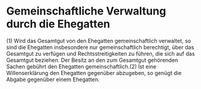 # Gemeinschaftliche Verwaltung durch die Ehegatten

(1) Wird das Gesamtgut von den Ehegatten gemeinschaftlich verwaltet, so sind die Ehegatten insbesondere nur gemeinschaftlich berechtigt, über das Gesamtgut zu verfügen und Rechtsstreitigkeiten zu führen, die sich auf das Gesamtgut beziehen. Der Besitz an den zum Gesamtgut gehörenden Sachen gebührt den Ehegatten gemeinschaftlich.(2) Ist eine Willenserklärung den Ehegatten gegenüber abzugeben, so genügt die Abgabe gegenüber einem Ehegatten. 

